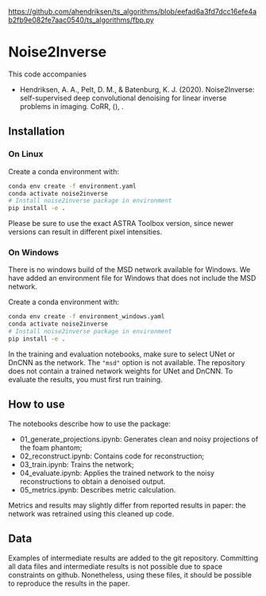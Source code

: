 https://github.com/ahendriksen/ts_algorithms/blob/eefad6a3fd7dcc16efe4ab2fb9e082fe7aac0540/ts_algorithms/fbp.py
# Noise2Inverse

This code accompanies

- Hendriksen, A. A., Pelt, D. M., & Batenburg,
  K. J. (2020). Noise2Inverse: self-supervised deep convolutional
  denoising for linear inverse problems in imaging. CoRR, (), .

## Installation

### On Linux

Create a conda environment with:
``` bash
conda env create -f environment.yaml
conda activate noise2inverse
# Install noise2inverse package in environment
pip install -e .
```

Please be sure to use the exact ASTRA Toolbox version, since newer
versions can result in different pixel intensities.

### On Windows

There is no windows build of the MSD network available for Windows. We
have added an environment file for Windows that does not include the
MSD network.

Create a conda environment with:
``` bash
conda env create -f environment_windows.yaml
conda activate noise2inverse
# Install noise2inverse package in environment
pip install -e .
```

In the training and evaluation notebooks, make sure to select UNet or
DnCNN as the network. The `"msd"` option is not available. The
repository does not contain a trained network weights for UNet and
DnCNN. To evaluate the results, you must first run training.


## How to use

The notebooks describe how to use the package:

- 01_generate_projections.ipynb: Generates clean and noisy projections of the foam phantom;
- 02_reconstruct.ipynb: Contains code for reconstruction;
- 03_train.ipynb: Trains the network;
- 04_evaluate.ipynb: Applies the trained network to the noisy reconstructions to obtain a denoised output.
- 05_metrics.ipynb: Describes metric calculation.

Metrics and results may slightly differ from reported results in
paper: the network was retrained using this cleaned up code.

## Data

Examples of intermediate results are added to the git
repository. Committing all data files and intermediate results is not
possible due to space constraints on github. Nonetheless, using these
files, it should be possible to reproduce the results in the paper.

